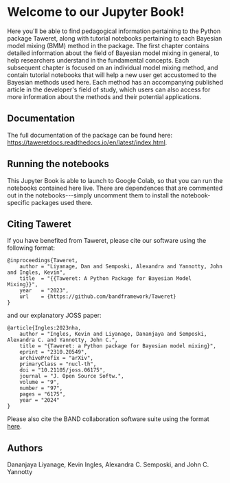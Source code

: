 # Welcome to our Jupyter Book!

Here you'll be able to find pedagogical information pertaining to the Python package Taweret, along with tutorial notebooks
pertaining to each Bayesian model mixing (BMM) method in the package. The first chapter contains detailed information about the field of Bayesian model mixing in general, to help researchers understand in the fundamental concepts. Each subsequent chapter is focused on an individual model mixing method, and contain tutorial notebooks that will help a new user get accustomed to the Bayesian methods used here. Each method has an accompanying published article in the developer's field of study, which users can also access for more information about the methods and their potential applications.

## Documentation
The full documentation of the package can be found here: https://taweretdocs.readthedocs.io/en/latest/index.html.

## Running the notebooks
This Jupyter Book is able to launch to Google Colab, so that you can run the notebooks contained here live. There are dependences that
are commented out in the notebooks---simply uncomment them to install the notebook-specific packages used there.

## Citing Taweret
If you have benefited from Taweret, please cite our software using the following format:

```
@inproceedings{Taweret,
    author = "Liyanage, Dan and Semposki, Alexandra and Yannotty, John and Ingles, Kevin",
    title  = "{{Taweret: A Python Package for Bayesian Model Mixing}}",
    year   = "2023",
    url    = {https://github.com/bandframework/Taweret}
}
```

and our explanatory JOSS paper:

```
@article{Ingles:2023nha,
    author = "Ingles, Kevin and Liyanage, Dananjaya and Semposki, Alexandra C. and Yannotty, John C.",
    title = "{Taweret: a Python package for Bayesian model mixing}",
    eprint = "2310.20549",
    archivePrefix = "arXiv",
    primaryClass = "nucl-th",
    doi = "10.21105/joss.06175",
    journal = "J. Open Source Softw.",
    volume = "9",
    number = "97",
    pages = "6175",
    year = "2024"
}
```

Please also cite the BAND collaboration software suite using the format [here](https://github.com/bandframework/bandframework#citing-the-band-framework).

## Authors
Dananjaya Liyanage, Kevin Ingles, Alexandra C. Semposki, and John C. Yannotty
